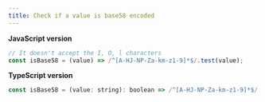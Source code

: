 ```yaml
---
title: Check if a value is base58 encoded
---
```


**JavaScript version**

```js
// It doesn't accept the I, O, l characters
const isBase58 = (value) => /^[A-HJ-NP-Za-km-z1-9]*$/.test(value);
```

**TypeScript version**

```js
const isBase58 = (value: string): boolean => /^[A-HJ-NP-Za-km-z1-9]*$/.test(value);
```
